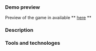 ### Demo preview ###
Preview of the game in available ** [here](https://vladimirakolar.github.io/MySurvivalHorror/) **

### Description ###


### Tools and technologes ###